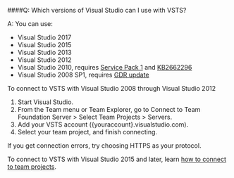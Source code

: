####Q: Which versions of Visual Studio can I use with VSTS?

A: You can use:

* Visual Studio 2017
* Visual Studio 2015
* Visual Studio 2013
* Visual Studio 2012
* Visual Studio 2010, 
requires [Service Pack 1](https://www.microsoft.com/download/details.aspx?id=29082) 
and [KB2662296](http://support.microsoft.com/kb/2662296)
* Visual Studio 2008 SP1, requires [GDR update](http://support.microsoft.com/kb/2673642)

To connect to VSTS with Visual Studio 2008 through Visual Studio 2012

1.	Start Visual Studio.
2.	From the Team menu or Team Explorer, 
go to Connect to Team Foundation Server > Select Team Projects > Servers.
3.	Add your VSTS account ({youraccount}.visualstudio.com).
4.	Select your team project, 
and finish connecting.

If you get connection errors, try choosing HTTPS as your protocol.

To connect to VSTS with Visual Studio 2015 and later, 
learn [how to connect to team projects](../organizations/projects/connect-to-projects.md). 
